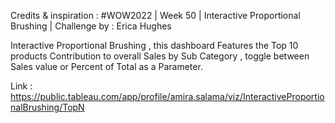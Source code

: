 Credits & inspiration :  #WOW2022 | Week 50 | Interactive Proportional Brushing | Challenge by : Erica Hughes


Interactive Proportional Brushing , this dashboard Features the Top 10 products Contribution to overall Sales by Sub Category , 
toggle between Sales value or Percent of Total as a Parameter.

Link : https://public.tableau.com/app/profile/amira.salama/viz/InteractiveProportionalBrushing/TopN

